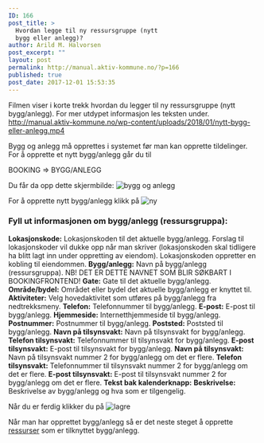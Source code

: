 ```yaml
---
ID: 166
post_title: >
  Hvordan legge til ny ressursgruppe (nytt
  bygg eller anlegg)?
author: Arild M. Halvorsen
post_excerpt: ""
layout: post
permalink: http://manual.aktiv-kommune.no/?p=166
published: true
post_date: 2017-12-01 15:53:35
---
```

Filmen viser i korte trekk hvordan du legger til ny ressursgruppe (nytt bygg/anlegg). For mer utdypet informasjon les teksten under.
http://manual.aktiv-kommune.no/wp-content/uploads/2018/01/nytt-bygg-eller-anlegg.mp4

Bygg og anlegg må opprettes i systemet før man kan opprette tildelinger. For å opprette et nytt bygg/anlegg går du til

BOOKING => BYGG/ANLEGG

Du får da opp dette skjermbilde: 
![bygg og anlegg](http://manual.aktiv-kommune.no/wp-content/uploads/2017/12/skjermbildebyggoganlegg-1.png)

For å opprette nytt bygg/anlegg klikk på
![ny](http://manual.aktiv-kommune.no/wp-content/uploads/2017/12/NY.png)

### Fyll ut informasjonen om bygg/anlegg (ressursgruppa):
**Lokasjonskode:** Lokasjonskoden til det aktuelle bygg/anlegg. Forslag til lokasjonskoder vil dukke opp når man skriver (lokasjonskoden skal tidligere ha blitt lagt inn under oppretting av eiendom). Lokasjonskoden oppretter en kobling til eiendommen.
**Bygg/anlegg:** Navn på bygg/anlegg (ressursgruppa). NB! DET ER DETTE NAVNET SOM BLIR SØKBART I BOOKINGFRONTEND!
**Gate:** Gate til det aktuelle bygg/anlegg.
**Område/bydel:** Området eller bydel det aktuelle bygg/anlegg er knyttet til.
**Aktiviteter:** Velg hovedaktivitet som utføres på bygg/anlegg fra nedtrekksmeny.
**Telefon:** Telefonnummer til bygg/anlegg.
**E-post:** E-post til bygg/anlegg.
**Hjemmeside:** Internetthjemmeside til bygg/anlegg.
**Postnummer:** Postnummer til bygg/anlegg.
**Poststed:** Poststed til bygg/anlegg.
**Navn på tilsynsvakt:** Navn på tilsynsvakt for bygg/anlegg.
**Telefon tilsynsvakt:** Telefonnummer til tilsynsvakt for bygg/anlegg.
**E-post tilsynsvakt:** E-post til tilsynsvakt for bygg/anlegg.
**Navn på tilsynsvakt:** Navn på tilsynsvakt nummer 2 for bygg/anlegg om det er flere.
**Telefon tilsynsvakt:** Telefonnummer til tilsynsvakt nummer 2 for bygg/anlegg om det er flere.
**E-post tilsynsvakt:** E-post til tilsynsvakt nummer 2 for bygg/anlegg om det er flere.
**Tekst bak kalenderknapp:** 
**Beskrivelse:** Beskrivelse av bygg/anlegg og hva som er tilgengelig.

Når du er ferdig klikker du på 
![lagre](http://manual.aktiv-kommune.no/wp-content/uploads/2017/12/lagre.png)

Når man har opprettet bygg/anlegg så er det neste steget å opprette [ressurser](http://manual.aktiv-kommune.no/?p=522) som er tilknyttet bygg/anlegg.